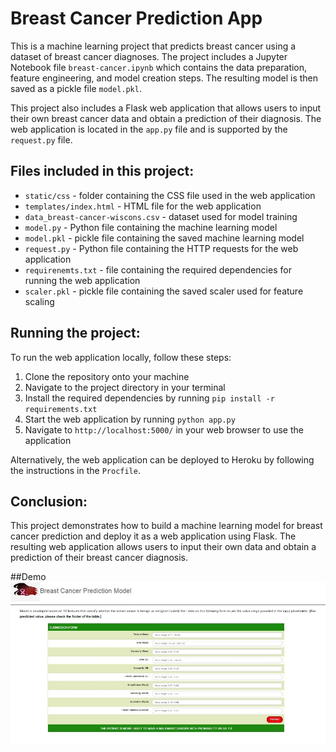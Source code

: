 # Breast Cancer Prediction App

This is a machine learning project that predicts breast cancer using a dataset of breast cancer diagnoses. The project includes a Jupyter Notebook file `breast-cancer.ipynb` which contains the data preparation, feature engineering, and model creation steps. The resulting model is then saved as a pickle file `model.pkl`.

This project also includes a Flask web application that allows users to input their own breast cancer data and obtain a prediction of their diagnosis. The web application is located in the `app.py` file and is supported by the `request.py` file.

## Files included in this project:

- `static/css` - folder containing the CSS file used in the web application
- `templates/index.html` - HTML file for the web application
- `data_breast-cancer-wiscons.csv` - dataset used for model training
- `model.py` - Python file containing the machine learning model
- `model.pkl` - pickle file containing the saved machine learning model
- `request.py` - Python file containing the HTTP requests for the web application
- `requirenemts.txt` - file containing the required dependencies for running the web application
- `scaler.pkl` - pickle file containing the saved scaler used for feature scaling

## Running the project:

To run the web application locally, follow these steps:
1. Clone the repository onto your machine
2. Navigate to the project directory in your terminal
3. Install the required dependencies by running `pip install -r requirements.txt`
4. Start the web application by running `python app.py`
5. Navigate to `http://localhost:5000/` in your web browser to use the application

Alternatively, the web application can be deployed to Heroku by following the instructions in the `Procfile`. 

## Conclusion:

This project demonstrates how to build a machine learning model for breast cancer prediction and deploy it as a web application using Flask. The resulting web application allows users to input their own data and obtain a prediction of their breast cancer diagnosis.

##Demo
![](https://github.com/morteza-sharifi1/breast-cancer-prediction-app/blob/eb714a948ff3f4ede1adce46770db3ad37c69d80/static/demo.jpg)
